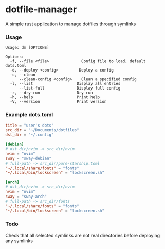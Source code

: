 # dotfile-manager

A simple rust application to manage dotfiles through symlinks

### Usage
```
Usage: dm [OPTIONS]

Options:
  -f, --file <file>              Config file to load, default dots.toml
  -d, --deploy <config>         Deploy a config
  -c, --clean
      --clean-config <config>    Clean a specified config
  -l, --list                   Display all entries
      --list-full              Display full config
  -r, --dry-run                Dry run
  -h, --help                   Print help
  -V, --version                Print version
```


### Example dots.toml

```toml
title = "user's dots"
src_dir = "~/Documents/dotfiles"
dst_dir = "~/.config"

[debian]
# dst_dir/nvim -> src_dir/nvim
nvim = "nvim"
sway = "sway-debian"
# full-path -> src_dir/pure-starship.toml
"~/.local/share/fonts" = "fonts"
"~/.local/bin/lockscreen" = "lockscreen.sh"

[arch]
# dst_dir/nvim -> src_dir/nvim
nvim = "nvim"
sway = "sway-arch"
# full-path -> src_dir/fonts
"~/.local/share/fonts" = "fonts"
"~/.local/bin/lockscreen" = "lockscreen.sh"
```

### Todo
Check that all selected symlinks are not real directories before deploying any symlinks
